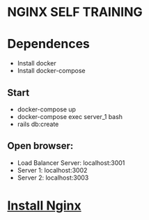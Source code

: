 # NGINX SELF TRAINING

# Dependences
- Install docker
- Install docker-compose

## Start
- docker-compose up
- docker-compose exec server_1 bash
- rails db:create

## Open browser:
- Load Balancer Server: localhost:3001
- Server 1: localhost:3002
- Server 2: localhost:3003

# [Install Nginx](NGINX_Install.md)
